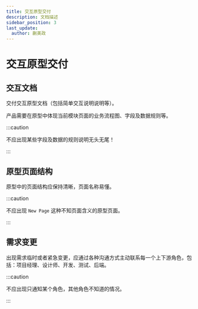 ```yaml
---
title: 交互原型交付
description: 文档描述
sidebar_position: 3
last_update:
  author: 蒯美政
---
```


# 交互原型交付


## 交互文档

交付交互原型文档（包括简单交互说明说明等）。

产品需要在原型中体现当前模块页面的业务流程图、字段及数据规则等。

:::caution

不应出现某些字段及数据的规则说明无头无尾！

:::

## 原型页面结构

原型中的页面结构应保持清晰，页面名称易懂。

:::caution

不应出现 `New Page` 这种不知页面含义的原型页面。

:::

## 需求变更

出现需求临时或者紧急变更，应通过各种沟通方式主动联系每一个上下游角色，包括：项目经理、设计师、开发、测试、后端。

:::caution

不应出现只通知某个角色，其他角色不知道的情况。

:::
